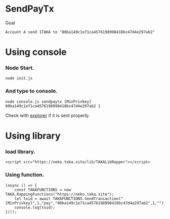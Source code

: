 SendPayTx
====

Goal

	Account A send 1TAKA to "80ba149c1e71ca4576198998418bc47d4e297ab2"


# Using console
### Node Start.

	node init.js

### And type to console.

	node console.js sendpaytx [MinPrivkey] 80ba149c1e71ca4576198998418bc47d4e297ab2 1

Check with [explorer](https://neko.taka.site/explorer) if it is sent properly.



# Using library

### load library.

	<script src="https://neko.taka.site/lib/TAKALibRapper"></script>

### Using function.
	(async () => {
		const TAKAFUNCTIONS = new TAKA.RappingFunctions("https://neko.taka.site");
		let txid = await TAKAFUNCTIONS.SendTransaction("[MinPrivkey]",1,"pay","80ba149c1e71ca4576198998418bc47d4e297ab2",1,"");
		console.log(txid);
	})();